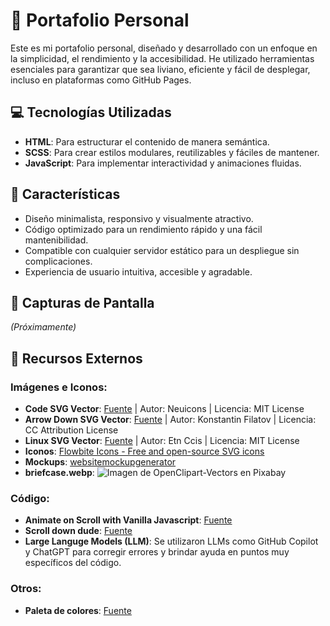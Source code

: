 # 💼 Portafolio Personal

Este es mi portafolio personal, diseñado y desarrollado con un enfoque en la simplicidad, el rendimiento y la accesibilidad. He utilizado herramientas esenciales para garantizar que sea liviano, eficiente y fácil de desplegar, incluso en plataformas como GitHub Pages.

## 💻 Tecnologías Utilizadas

- **HTML**: Para estructurar el contenido de manera semántica.
- **SCSS**: Para crear estilos modulares, reutilizables y fáciles de mantener.
- **JavaScript**: Para implementar interactividad y animaciones fluidas.

## 🔨 Características

- Diseño minimalista, responsivo y visualmente atractivo.
- Código optimizado para un rendimiento rápido y una fácil mantenibilidad.
- Compatible con cualquier servidor estático para un despliegue sin complicaciones.
- Experiencia de usuario intuitiva, accesible y agradable.

## 📸 Capturas de Pantalla

*(Próximamente)*


## 📝 Recursos Externos
### Imágenes e Iconos:
- **Code SVG Vector**: [Fuente](https://www.svgrepo.com/svg/487218/code) | Autor: Neuicons | Licencia: MIT License
- **Arrow Down SVG Vector**: [Fuente](https://www.svgrepo.com/svg/521469/arrow-down) | Autor: Konstantin Filatov | Licencia: CC Attribution License
- **Linux SVG Vector**: [Fuente](https://www.svgrepo.com/svg/503411/linux) | Autor: Etn Ccis | Licencia: MIT License
- **Iconos**: [Flowbite Icons - Free and open-source SVG icons](https://flowbite.com/icons/)
- **Mockups**: [websitemockupgenerator](https://websitemockupgenerator.com)
- **briefcase.webp**: ![Imagen de OpenClipart-Vectors en Pixabay](https://pixabay.com/es//?utm_source=link-attribution&utm_medium=referral&utm_campaign=image&utm_content=147768)
### Código:
- **Animate on Scroll with Vanilla Javascript**: [Fuente](https://codepen.io/Jemimaabu/pen/MWbqLZy)
- **Scroll down dude**: [Fuente](https://codepen.io/mikewagz/pen/PGXqOg)
- **Large Languge Models (LLM)**: Se utilizaron LLMs como GitHub Copilot y ChatGPT para corregir errores y brindar ayuda en puntos muy específicos del código.

### Otros:
- **Paleta de colores**: [Fuente](https://www.behance.net/gallery/153938039/Milray-Park)